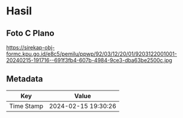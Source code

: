 # Hasil

## Foto C Plano

https://sirekap-obj-formc.kpu.go.id/e8c5/pemilu/ppwp/92/03/12/20/01/9203122001001-20240215-191716--691f3fb4-607b-4984-9ce3-dba63be2500c.jpg


## Metadata

| Key        | Value               |
| ---------- | ------------------- |
| Time Stamp | 2024-02-15 19:30:26 |



